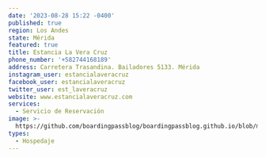 ```yaml
---
date: '2023-08-28 15:22 -0400'
published: true
region: Los Andes
state: Mérida
featured: true
title: Estancia La Vera Cruz
phone_number: '+582744168189'
address: Carretera Trasandina. Bailadores 5133. Mérida
instagram_user: estancialaveracruz
facebook_user: estancialaveracruz
twitter_user: est_laveracruz
website: www.estancialaveracruz.com
services:
  - Servicio de Reservación
image: >-
  https://github.com/boardingpassblog/boardingpassblog.github.io/blob/main/assets/images/Estancia-La-VeraCruz-Logo.jpg
types:
  - Hospedaje
---
```

